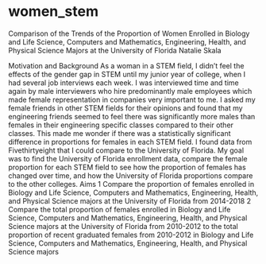 # women_stem

Comparison of the Trends of the Proportion of Women Enrolled in Biology and Life Science, Computers and Mathematics, Engineering, Health, and Physical Science Majors at the University of Florida
Natalie Skala

Motivation and Background
As a woman in a STEM field, I didn’t feel the effects of the gender gap in STEM until my junior year of college, when I had several job interviews each week. I was interviewed time and time again by male interviewers who hire predominantly male employees which made female representation in companies very important to me. I asked my female friends in other STEM fields for their opinions and found that my engineering friends seemed to feel there was significantly more males than females in their engineering specific classes compared to their other classes. This made me wonder if there was a statistically significant difference in proportions for females in each STEM field. I found data from Fivethirtyeight that I could compare to the University of Florida. My goal was to find the University of Florida enrollment data, compare the female proportion for each STEM field to see how the proportion of females has changed over time, and how the University of Florida proportions compare to the other colleges.
Aims
1 Compare the proportion of females enrolled in Biology and Life Science, Computers and Mathematics, Engineering, Health, and Physical Science majors at the University of Florida from 2014-2018
2 Compare the total proportion of females enrolled in Biology and Life Science, Computers and Mathematics, Engineering, Health, and Physical Science majors at the University of Florida from 2010-2012 to the total proportion of recent graduated females from 2010-2012 in Biology and Life Science, Computers and Mathematics, Engineering, Health, and Physical Science majors
